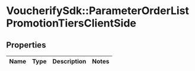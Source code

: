 # VoucherifySdk::ParameterOrderListPromotionTiersClientSide

## Properties

| Name | Type | Description | Notes |
| ---- | ---- | ----------- | ----- |

